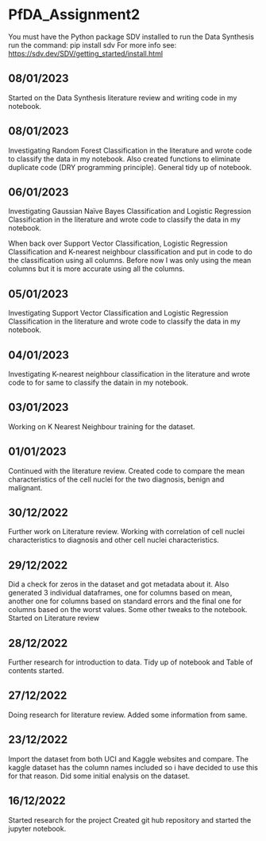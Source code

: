 # PfDA_Assignment2

You must have the Python package SDV installed to run the Data Synthesis
run the command:
pip install sdv
For more info see: https://sdv.dev/SDV/getting_started/install.html


08/01/2023
----------
Started on the Data Synthesis literature review and writing code in my notebook.


08/01/2023
----------
Investigating Random Forest Classification in the literature and wrote code to classify the data in my notebook.
Also created functions to eliminate duplicate code (DRY programming principle).
General tidy up of notebook.


06/01/2023
----------
Investigating Gaussian Naïve Bayes Classification and Logistic Regression Classification in the literature and wrote code to classify the data in my notebook.

When back over Support Vector Classification, Logistic Regression Classification and K-nearest neighbour classification and put in code to do the classification using all columns. Before now I was only using the mean columns but it is more accurate using all the columns.


05/01/2023
----------
Investigating Support Vector Classification and Logistic Regression Classification in the literature and wrote code to classify the data in my notebook.


04/01/2023
----------
Investigating K-nearest neighbour classification in the literature and wrote code to for same to classify the datain in my notebook.


03/01/2023
----------
Working on K Nearest Neighbour training for the dataset.


01/01/2023
----------
Continued with the literature review.
Created code to compare the mean characteristics of the cell nuclei for the two diagnosis, benign and malignant.


30/12/2022
----------
Further work on Literature review.
Working with correlation of cell nuclei characteristics to diagnosis and other cell nuclei characteristics.


29/12/2022
----------
Did a check for zeros in the dataset and got metadata about it.
Also generated 3 individual dataframes, one for columns based on mean, another one for columns based on standard errors and the final one for columns based on the worst values.
Some other tweaks to the notebook.
Started on Literature review


28/12/2022
----------
Further research for introduction to data.
Tidy up of notebook and Table of contents started.


27/12/2022
----------
Doing research for literature review. Added some information from same.


23/12/2022
----------
Import the dataset from both UCI and Kaggle websites and compare. 
The kaggle dataset has the column names included so i have decided to use this for that reason.
Did some initial enalysis on the dataset.


16/12/2022
----------
Started research for the project
Created git hub repository and started the jupyter notebook.
